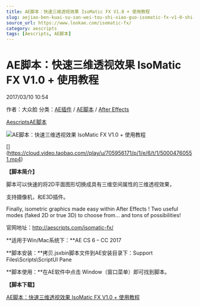 ```yaml
---
title: AE脚本：快速三维透视效果 IsoMatic FX V1.0 + 使用教程
slug: aejiao-ben-kuai-su-san-wei-tou-shi-xiao-guo-isomatic-fx-v1-0-shi-yong-jiao-cheng
source_url: https://www.lookae.com/isomatic-fx/
category: aescripts
tags: [Aescripts, AE脚本]
---
```

# AE脚本：快速三维透视效果 IsoMatic FX V1.0 + 使用教程

2017/03/10 10:54

作者：大众脸
分类：[AE插件](https://www.lookae.com/after-effects/aechajian/) / [AE脚本](https://www.lookae.com/after-effects/aescripts/) / [After Effects](https://www.lookae.com/after-effects/)

[Aescripts](https://www.lookae.com/tag/aescripts/)[AE脚本](https://www.lookae.com/tag/ae%e8%84%9a%e6%9c%ac/)

![AE脚本：快速三维透视效果 IsoMatic FX V1.0 + 使用教程](https://www.lookae.com/wp-content/uploads/2019/11/Isomatic-FX-16.jpg "AE脚本：快速三维透视效果 IsoMatic FX V1.0 + 使用教程-LookAE.com")

[﻿[﻿]("https://cloud.video.taobao.com//play/u/705956171/p/1/e/6/t/1/50004760551.mp4)](https://cloud.video.taobao.com//play/u/705956171/p/1/e/6/t/1/50004760551.mp4)

**【脚本简介】**

脚本可以快速的将2D平面图形切换成具有三维空间属性的三维透视效果，

支持摄像机，和E3D插件。

Finally, isometric graphics made easy within After Effects ! Two useful modes (faked 2D or true 3D) to choose from… and tons of possibilities!

官网地址：http://aescripts.com/isomatic-fx/

**适用于Win/Mac系统下：**AE CS 6 – CC 2017

**脚本安装：**拷贝.jsxbin脚本文件到AE安装目录下：Support Files\Scripts\ScriptUI Pane

**脚本使用：**在AE软件中点击 Window（窗口菜单）即可找到脚本。

**【脚本下载】**

[AE脚本：快速三维透视效果 IsoMatic FX V1.0 + 使用教程](https://lookae.ctfile.com/fs/azo175448802)
